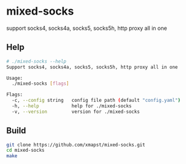 # mixed-socks
support socks4, socks4a, socks5, socks5h, http proxy all in one

## Help

```bash
# ./mixed-socks --help
Support socks4, socks4a, socks5, socks5h, http proxy all in one

Usage:
  ./mixed-socks [flags]

Flags:
  -c, --config string   config file path (default "config.yaml")
  -h, --help            help for ./mixed-socks
  -v, --version         version for ./mixed-socks
```

## Build

```bash
git clone https://github.com/xmapst/mixed-socks.git
cd mixed-socks
make
```